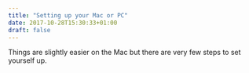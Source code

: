 ```yaml
---
title: "Setting up your Mac or PC"
date: 2017-10-28T15:30:33+01:00
draft: false
---
```


Things are slightly easier on the Mac but there are very few steps to set yourself up.

